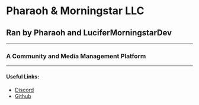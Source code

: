 # Pharaoh & Morningstar LLC

## Ran by Pharaoh and LuciferMorningstarDev

---

### A Community and Media Management Platform

---

#### Useful Links:

- [Discord](https://discord.gg/ySYauwpWhv)
- [Github](https://github.com/PharaStarLLC)
